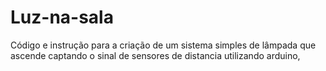 # Luz-na-sala
Código e instrução para a criação de um sistema simples de lâmpada que ascende captando o sinal de sensores de distancia utilizando arduino,
